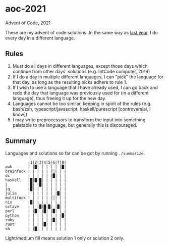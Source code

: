 # aoc-2021
Advent of Code, 2021

These are my advent of code solutions.
In the same way as [last year](https://github.com/dylan-thinnes/aoc-2020), I do every day in a different language.

## Rules

1. Must do all days in different languages, except those days which continue
   from other days' solutions (e.g. IntCode computer, 2019)
2. If I do a day in multiple different languages, I can "pick" the language for
   that day, as long as the resulting picks adhere to rule 1.
3. If I wish to use a language that I have already used, I can go back and redo
   the day that language was previously used for (in a different language),
   thus freeing it up for the new day.
4. Languages cannot be too similar, keeping in spirit of the rules (e.g.
   bash/zsh, typescript/javascript, haskell/purescript [controversial, I know])
5. I may write preprocessors to transform the input into something palatable to
   the language, but generally this is discouraged.

## Summary

Languages and solutions so far can be got by running `./summarize`.

```
          |1|2|3|4|5|6|7|8|
awk       | |█| | | | | |█|
brainfuck | | | | | |░| | |
dc        | | | | | |█| | |
haskell   |█|█|█| | | | | |
j         |█| |█| | | | | |
jq        |█| | | | | | | |
julia     | | | | | | |█| |
multifuck | | | | | |░| | |
nix       |█| | | | | | | |
octave    | | |█|█|█| |█| |
perl      | |█| |█| |█| | |
python    | | | | | | | |█|
ruby      | | | | | |█| | |
rust      | | | |█| | | | |
sh        | |█| | | | | | |
```

Light/medium fill means solution 1 only or solution 2 only.
